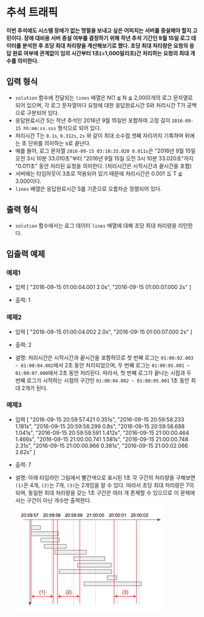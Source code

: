 # 추석 트래픽

**이번 추석에도 시스템 장애가 없는 명절을 보내고 싶은 어피치는 서버를 증설해야 할지 고민이다. 장애 대비용 서버 증설 여부를 결정하기 위해 작년 추석 기간인 9월 15일 로그 데이터를 분석한 후 초당 최대 처리량을 계산해보기로 했다. 초당 최대 처리량은 요청의 응답 완료 여부에 관계없이 임의 시간부터 1초(=1,000밀리초)간 처리하는 요청의 최대 개수를 의미한다.**

## 입력 형식

- `solution` 함수에 전달되는 `lines` 배열은 N(1 ≦ N ≦ 2,000)개의 로그 문자열로 되어 있으며,
  각 로그 문자열마다 요청에 대한 응답완료시간 S와 처리시간 T가 공백으로 구분되어 있다.
- 응답완료시간 S는 작년 추석인 2016년 9월 15일만 포함하여 고정 길이 `2016-09-15 hh:mm:ss.sss` 형식으로 되어 있다.
- 처리시간 T는 `0.1s`, `0.312s`, `2s` 와 같이 최대 소수점 셋째 자리까지 기록하며 뒤에는 초 단위를 의미하는 s로 끝난다.
- 예를 들어, 로그 문자열 `2016-09-15 03:10:33.020 0.011s`은 "2016년 9월 15일 오전 3시 10분 33.010초"부터
  "2016년 9월 15일 오전 3시 10분 33.020초"까지 "0.011초" 동안 처리된 요청을 의미한다. (처리시간은 시작시간과 끝시간을 포함)
- 서버에는 타임아웃이 3초로 적용되어 있기 때문에 처리시간은 0.001 ≦ T ≦ 3.000이다.
- `lines` 배열은 응답완료시간 S를 기준으로 오름차순 정렬되어 있다.

## 출력 형식

- `solution` 함수에서는 로그 데이터 `lines` 배열에 대해 초당 최대 처리량을 리턴한다.

## 입출력 예제

### 예제1

- 입력
  [
  "2016-09-15 01:00:04.001 2.0s",
  "2016-09-15 01:00:07.000 2s"
  ]

- 출력: 1

### 예제2

- 입력
  [
  "2016-09-15 01:00:04.002 2.0s",
  "2016-09-15 01:00:07.000 2s"
  ]

- 출력: 2

- 설명: 처리시간은 시작시간과 끝시간을 포함하므로
  첫 번째 로그는 `01:00:02.003 ~ 01:00:04.002`에서 2초 동안 처리되었으며,
  두 번째 로그는 `01:00:05.001 ~ 01:00:07.000`에서 2초 동안 처리된다.
  따라서, 첫 번째 로그가 끝나는 시점과 두 번째 로그가 시작하는 시점의 구간인 `01:00:04.002 ~ 01:00:05.001` 1초 동안 최대 2개가 된다.

### 예제3

- 입력
  [
  "2016-09-15 20:59:57.421 0.351s",
  "2016-09-15 20:59:58.233 1.181s",
  "2016-09-15 20:59:58.299 0.8s",
  "2016-09-15 20:59:58.688 1.041s",
  "2016-09-15 20:59:59.591 1.412s",
  "2016-09-15 21:00:00.464 1.466s",
  "2016-09-15 21:00:00.741 1.581s",
  "2016-09-15 21:00:00.748 2.31s",
  "2016-09-15 21:00:00.966 0.381s",
  "2016-09-15 21:00:02.066 2.62s"
  ]

- 출력: 7

- 설명: 아래 타임라인 그림에서 빨간색으로 표시된 1초 각 구간의 처리량을 구해보면 `(1)`은 4개, `(2)`는 7개, `(3)`는 2개임을 알 수 있다. 따라서 초당 최대 처리량은 7이 되며, 동일한 최대 처리량을 갖는 1초 구간은 여러 개 존재할 수 있으므로 이 문제에서는 구간이 아닌 개수만 출력한다.
  ![chuseok_traffic_image1](../images/chuseok-traffic1.png.crdownload)
